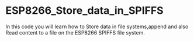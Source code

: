 # ESP8266_Store_data_in_SPIFFS
In this code you will learn how to Store data in file systems,append and also Read content to a file on the ESP8266 SPIFFS file system.
